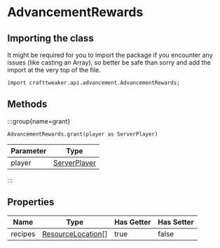 # AdvancementRewards

## Importing the class

It might be required for you to import the package if you encounter any issues (like casting an Array), so better be safe than sorry and add the import at the very top of the file.
```zenscript
import crafttweaker.api.advancement.AdvancementRewards;
```


## Methods

:::group{name=grant}

```zenscript
AdvancementRewards.grant(player as ServerPlayer)
```

| Parameter |                             Type                             |
|-----------|--------------------------------------------------------------|
| player    | [ServerPlayer](/vanilla/api/entity/type/player/ServerPlayer) |


:::


## Properties

|  Name   |                             Type                             | Has Getter | Has Setter |
|---------|--------------------------------------------------------------|------------|------------|
| recipes | [ResourceLocation](/vanilla/api/resource/ResourceLocation)[] | true       | false      |

